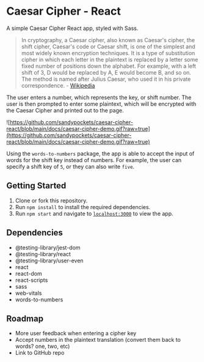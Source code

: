 # Caesar Cipher - React

A simple Caesar Cipher React app, styled with Sass. 

> In cryptography, a Caesar cipher, also known as Caesar's cipher, the shift cipher, Caesar's code or Caesar shift, is one of the simplest and most widely known encryption techniques. It is a type of substitution cipher in which each letter in the plaintext is replaced by a letter some fixed number of positions down the alphabet. For example, with a left shift of 3, D would be replaced by A, E would become B, and so on. The method is named after Julius Caesar, who used it in his private correspondence. - [Wikipedia](https://en.wikipedia.org/wiki/Caesar_cipher)

The user enters a number, which represents the key, or shift number. The user is then prompted to enter some plaintext, which will be encrypted with the Caesar Cipher and printed out to the page. 

![https://github.com/sandypockets/caesar-cipher-react/blob/main/docs/caesar-cipher-demo.gif?raw=true](https://github.com/sandypockets/caesar-cipher-react/blob/main/docs/caesar-cipher-demo.gif?raw=true)

Using the `words-to-numbers` package, the app is able to accept the input of words for the shift key instead of numbers. For example, the user can specify a shift key of `5`, or they can also write `five`.

## Getting Started

1. Clone or fork this repository.
2. Run `npm install` to install the required dependencies.
3. Run `npm start` and navigate to [`localhost:3000`](http://localhost:3000) to view the app.

## Dependencies

- @testing-library/jest-dom
- @testing-library/react
- @testing-library/user-even
- react
- react-dom
- react-scripts
- sass
- web-vitals 
- words-to-numbers

## Roadmap

* More user feedback when entering a cipher key
* Accept numbers in the plaintext translation (convert them back to words? one, two, etc)
* Link to GitHub repo